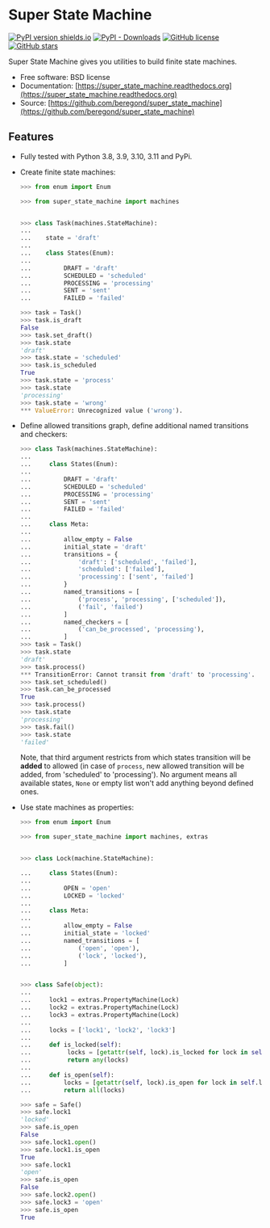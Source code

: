 Super State Machine
===================

[![PyPI version shields.io](https://img.shields.io/pypi/v/super_state_machine.svg)](https://pypi.python.org/pypi/super_state_machine)
[![PyPI - Downloads](https://img.shields.io/pypi/dm/super_state_machine)](https://pypi.python.org/pypi/super_state_machine)
[![GitHub license](https://img.shields.io/github/license/beregond/super_state_machine.svg)](https://github.com/beregond/super_state_machine/blob/master/LICENSE)
[![GitHub stars](https://img.shields.io/github/stars/beregond/super_state_machine.svg?style=social&label=Star&maxAge=2592000)](https://GitHub.com/beregond/super_state_machine/stargazers/)

Super State Machine gives you utilities to build finite state machines.

- Free software: BSD license
- Documentation: [https://super_state_machine.readthedocs.org](https://super_state_machine.readthedocs.org)
- Source: [https://github.com/beregond/super_state_machine](https://github.com/beregond/super_state_machine)

Features
--------

- Fully tested with Python 3.8, 3.9, 3.10, 3.11 and PyPi.
- Create finite state machines:

  ```python
  >>> from enum import Enum

  >>> from super_state_machine import machines


  >>> class Task(machines.StateMachine):
  ...
  ...    state = 'draft'
  ...
  ...    class States(Enum):
  ...
  ...         DRAFT = 'draft'
  ...         SCHEDULED = 'scheduled'
  ...         PROCESSING = 'processing'
  ...         SENT = 'sent'
  ...         FAILED = 'failed'

  >>> task = Task()
  >>> task.is_draft
  False
  >>> task.set_draft()
  >>> task.state
  'draft'
  >>> task.state = 'scheduled'
  >>> task.is_scheduled
  True
  >>> task.state = 'process'
  >>> task.state
  'processing'
  >>> task.state = 'wrong'
  *** ValueError: Unrecognized value ('wrong').
  ```

- Define allowed transitions graph, define additional named transitions and checkers:

  ```python
  >>> class Task(machines.StateMachine):
  ...
  ...     class States(Enum):
  ...
  ...         DRAFT = 'draft'
  ...         SCHEDULED = 'scheduled'
  ...         PROCESSING = 'processing'
  ...         SENT = 'sent'
  ...         FAILED = 'failed'
  ...
  ...     class Meta:
  ...
  ...         allow_empty = False
  ...         initial_state = 'draft'
  ...         transitions = {
  ...             'draft': ['scheduled', 'failed'],
  ...             'scheduled': ['failed'],
  ...             'processing': ['sent', 'failed']
  ...         }
  ...         named_transitions = [
  ...             ('process', 'processing', ['scheduled']),
  ...             ('fail', 'failed')
  ...         ]
  ...         named_checkers = [
  ...             ('can_be_processed', 'processing'),
  ...         ]
  >>> task = Task()
  >>> task.state
  'draft'
  >>> task.process()
  *** TransitionError: Cannot transit from 'draft' to 'processing'.
  >>> task.set_scheduled()
  >>> task.can_be_processed
  True
  >>> task.process()
  >>> task.state
  'processing'
  >>> task.fail()
  >>> task.state
  'failed'
  ```

  Note, that third argument restricts from which states transition will be
  **added** to allowed (in case of `process`, new allowed transition will be
  added, from 'scheduled' to 'processing'). No argument means all available
  states, `None` or empty list won't add anything beyond defined ones.

- Use state machines as properties:

  ```python
  >>> from enum import Enum

  >>> from super_state_machine import machines, extras


  >>> class Lock(machine.StateMachine):

  ...     class States(Enum):
  ...
  ...         OPEN = 'open'
  ...         LOCKED = 'locked'
  ...
  ...     class Meta:
  ...
  ...         allow_empty = False
  ...         initial_state = 'locked'
  ...         named_transitions = [
  ...             ('open', 'open'),
  ...             ('lock', 'locked'),
  ...         ]


  >>> class Safe(object):
  ...
  ...     lock1 = extras.PropertyMachine(Lock)
  ...     lock2 = extras.PropertyMachine(Lock)
  ...     lock3 = extras.PropertyMachine(Lock)
  ...
  ...     locks = ['lock1', 'lock2', 'lock3']
  ...
  ...     def is_locked(self):
  ...          locks = [getattr(self, lock).is_locked for lock in self.locks]
  ...          return any(locks)
  ...
  ...     def is_open(self):
  ...         locks = [getattr(self, lock).is_open for lock in self.locks]
  ...         return all(locks)

  >>> safe = Safe()
  >>> safe.lock1
  'locked'
  >>> safe.is_open
  False
  >>> safe.lock1.open()
  >>> safe.lock1.is_open
  True
  >>> safe.lock1
  'open'
  >>> safe.is_open
  False
  >>> safe.lock2.open()
  >>> safe.lock3 = 'open'
  >>> safe.is_open
  True
  ```
